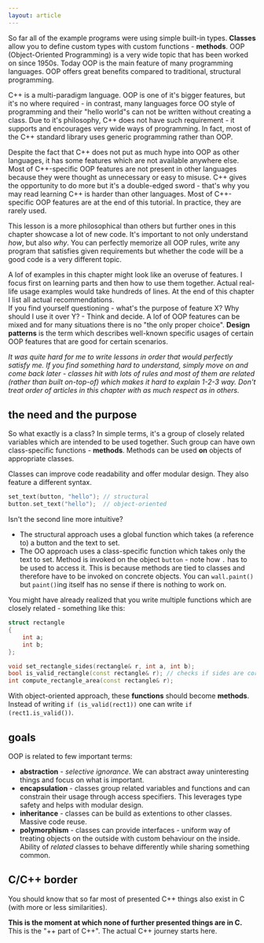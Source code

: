 ```yaml
---
layout: article
---
```


So far all of the example programs were using simple built-in types. **Classes** allow you to define custom types with custom functions - **methods**. OOP (Object-Oriented Programming) is a very wide topic that has been worked on since 1950s. Today OOP is the main feature of many programming languages. OOP offers great benefits compared to traditional, structural programming.

C++ is a multi-paradigm language. OOP is one of it's bigger features, but it's no where required - in contrast, many languages force OO style of programming and their "hello world"s can not be written without creating a class. Due to it's philosophy, C++ does not have such requirement - it supports and encourages very wide ways of programming. In fact, most of the C++ standard library uses generic programming rather than OOP. 

Despite the fact that C++ does not put as much hype into OOP as other languages, it has some features which are not available anywhere else. Most of C++-specific OOP features are not present in other languages because they were thought as unnecessary or easy to misuse. C++ gives the opportunity to do more but it's a double-edged sword - that's why you may read learning C++ is harder than other languages. Most of C++-specific OOP features are at the end of this tutorial. In practice, they are rarely used.

This lesson is a more philosophical than others but further ones in this chapter showcase a lot of new code. It's important to not only understand *how*, but also *why*. You can perfectly memorize all OOP rules, write any program that satisfies given requirements but whether the code will be a good code is a very different topic.

<div class="note warning">
A lof of examples in this chapter might look like an overuse of features. I focus first on learning parts and then how to use them together. Actual real-life usage examples would take hundreds of lines. At the end of this chapter I list all actual recommendations.
<br>
If you find yourself questioning - what's the purpose of feature X? Why should I use it over Y? - Think and decide. A lof of OOP features can be mixed and for many situations there is no "the only proper choice". <b>Design patterns</b> is the term which describes well-known specific usages of certain OOP features that are good for certain scenarios.
</div>

*It was quite hard for me to write lessons in order that would perfectly satisfy me. If you find something hard to understand, simply move on and come back later - classes hit with lots of rules and most of them are related (rather than built on-top-of) which makes it hard to explain 1-2-3 way. Don't treat order of articles in this chapter with as much respect as in others.*

## the need and the purpose

So what exactly is a class? In simple terms, it's a group of closely related variables which are intended to be used together. Such group can have own class-specific functions - **methods**. Methods can be used **on** objects of appropriate classes.

Classes can improve code readability and offer modular design. They also feature a different syntax.

```c++
set_text(button, "hello"); // structural
button.set_text("hello");  // object-oriented
```

Isn't the second line more intuitive?

- The structural approach uses a global function which takes (a reference to) a button and the text to set.
- The OO approach uses a class-specific function which takes only the text to set. Method is invoked on the object `button` - note how `.` has to be used to access it. This is because methods are tied to classes and therefore have to be invoked on concrete objects. You can `wall.paint()` but `paint()`ing itself has no sense if there is nothing to work on.

You might have already realized that you write multiple functions which are closely related - something like this:

```c++
struct rectangle
{
    int a;
    int b;
};

void set_rectangle_sides(rectangle& r, int a, int b);
bool is_valid_rectangle(const rectangle& r); // checks if sides are correct (lengths must be positive)
int compute_rectangle_area(const rectangle& r);
```

With object-oriented approach, these **functions** should become **methods**. Instead of writing `if (is_valid(rect1))` one can write `if (rect1.is_valid())`.

## goals

OOP is related to few important terms:

- **abstraction** - *selective ignorance*. We can abstract away uninteresting things and focus on what is important.
- **encapsulation** - classes group related variables and functions and can constrain their usage through access specifiers. This leverages type safety and helps with modular design.
- **inheritance** - classes can be build as extentions to other classes. Massive code reuse.
- **polymorphism** - classes can provide interfaces - uniform way of treating objects on the outside with custom behaviour on the inside. Ability of *related* classes to behave differently while sharing something common.

## C/C++ border

You should know that so far most of presented C++ things also exist in C (with more or less similarities).

**This is the moment at which none of further presented things are in C.** This is the "++ part of C++". The actual C++ journey starts here.
